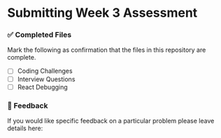 # Submitting Week 3 Assessment

### ✅ Completed Files

Mark the following as confirmation that the files in this repository are complete.

- [ ] Coding Challenges
- [ ] Interview Questions
- [ ] React Debugging

### 📝 Feedback

If you would like specific feedback on a particular problem please leave details here:

